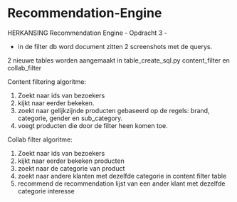 # Recommendation-Engine
HERKANSING Recommendation Engine - Opdracht 3 - 

- in de filter db word document zitten 2 screenshots met de querys.

2 nieuwe tables worden aangemaakt in table_create_sql.py
content_filter en collab_filter

Content filtering algoritme:

1. Zoekt naar ids van bezoekers
2. kijkt naar eerder bekeken.
3. zoekt naar gelijkzijnde producten gebaseerd op de regels: brand, categorie, gender en sub_category.
4. voegt producten die door de filter heen komen toe.

Collab filter algoritme:

1. Zoekt naar ids van bezoekers
2. kijkt naar eerder bekeken producten
3. zoekt naar de categorie van product
4. zoekt naar andere klanten met dezelfde categorie in content filter table
5. recommend de recommendation lijst van een ander klant met dezelfde categorie interesse
